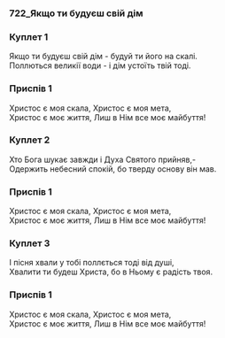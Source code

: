 ### 722_Якщо ти будуєш свій дім
### Куплет 1
Якщо ти будуєш свій дім - будуй ти його на скалі. <br/>Поллються великії води - і дім устоїть твій тоді.
### Приспів 1
Христос є моя скала, Христос є моя мета, <br/>Христос є моє життя, Лиш в Нім все моє майбуття!
### Куплет 2
Хто Бога шукає завжди і Духа Святого прийняв,- <br/>Одержить небесний спокій, бо тверду основу він мав.
### Приспів 1
Христос є моя скала, Христос є моя мета, <br/>Христос є моє життя, Лиш в Нім все моє майбуття!
### Куплет 3
І пісня хвали у тобі поллється тоді від душі, <br/>Хвалити ти будеш Христа, бо в Ньому є радість твоя.
### Приспів 1
Христос є моя скала, Христос є моя мета, <br/>Христос є моє життя, Лиш в Нім все моє майбуття!
